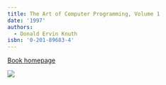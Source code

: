 ```yaml
---
title: The Art of Computer Programming, Volume 1
date: '1997'
authors:
  - Donald Ervin Knuth
isbn: '0-201-89683-4'
---
```

[Book homepage](https://www-cs-faculty.stanford.edu/~knuth/taocp.html#vol1)

![](/media/books/taocp1.jpg)
